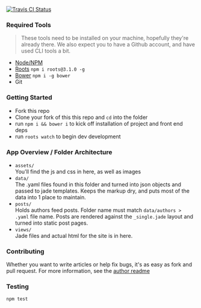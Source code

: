 [![Travis CI Status](https://travis-ci.org/intel-android/androidhub.svg?branch=master)](https://travis-ci.org/intel-android/androidhub)

### Required Tools
> These tools need to be installed on your machine, hopefully they're already there. We also expect you to have a Github account, and have used CLI tools a bit.

- [Node/NPM](https://nodejs.org/)
- [Roots](http://roots.cx/) `npm i roots@3.1.0 -g`
- [Bower](http://bower.io/) `npm i -g bower`
- Git

### Getting Started
- Fork this repo
- Clone your fork of this this repo and `cd` into the folder
- run `npm i && bower i` to kick off installation of project and front end deps
- run `roots watch` to begin dev development

### App Overview / Folder Architecture
- `assets/`  
You'll find the js and css in here, as well as images
- `data/`  
The .yaml files found in this folder and turned into json objects and passed to jade templates. Keeps the markup dry, and puts most of the data into 1 place to maintain.
- `posts/`  
Holds authors feed posts. Folder name must match `data/authors > .yaml` file name. Posts are rendered against the `_single.jade` layout and turned into static post pages.
- `views/`  
Jade files and actual html for the site is in here.

### Contributing
Whether you want to write articles or help fix bugs, it's as easy as fork and pull request. For more information, see the [author readme](https://github.com/intel-android/androidhub/blob/master/authors_readme.md)

### Testing
`npm test`
